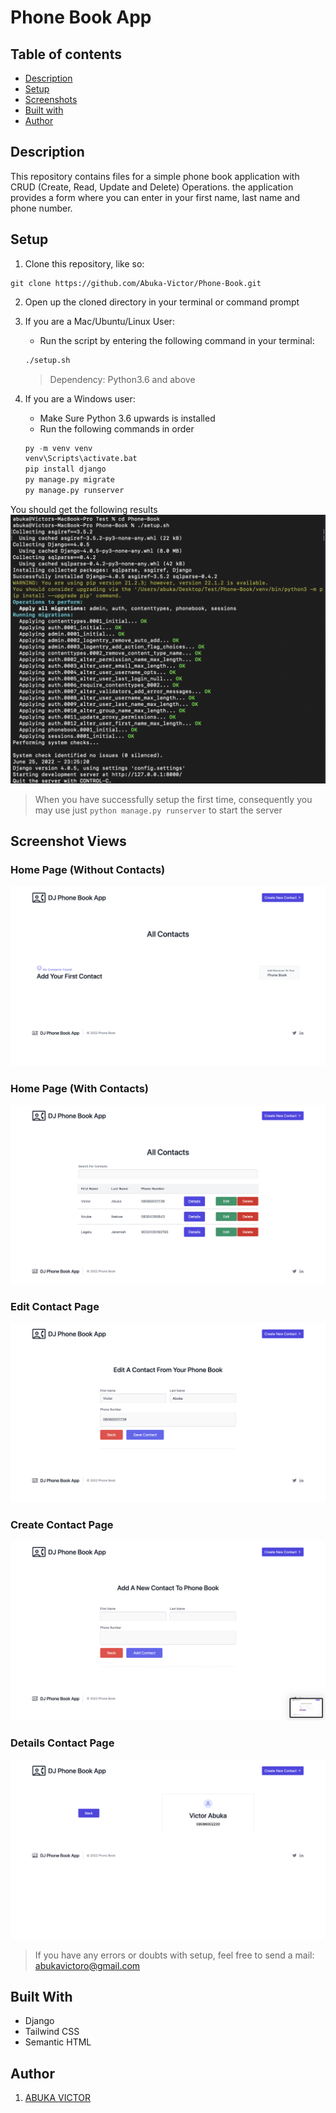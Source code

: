 # Phone Book App

## Table of contents

- [Description](#description)
- [Setup](#setup)
- [Screenshots](#screenshot-views)
- [Built with](#built-with)
- [Author](#author)


## Description

This repository contains files for a simple phone book application with CRUD (Create, Read, Update and Delete) Operations. the application provides a form where you can enter in your first name, last name and phone number.

## Setup

1. Clone this repository, like so:

```
git clone https://github.com/Abuka-Victor/Phone-Book.git
```
2. Open up the cloned directory in your terminal or command prompt
3. If you are a Mac/Ubuntu/Linux User:
    - Run the script by entering the following command in your terminal:
 
     ```sh
     ./setup.sh
     ```
     > Dependency: Python3.6 and above
     
  
4. If you are a Windows user:
    - Make Sure Python 3.6 upwards is installed
    - Run the following commands in order
    ```py
    py -m venv venv
    venv\Scripts\activate.bat
    pip install django
    py manage.py migrate
    py manage.py runserver
    ```
    
You should get the following results
![Successful Console Snapshot](./images/scs.png)

> When you have successfully setup the first time, consequently you may use just `python manage.py runserver` to start the server


## Screenshot Views

### Home Page (Without Contacts)

![Index Page](./images/ip1.png)

### Home Page (With Contacts)

![Index Page](./images/ip2.png)

### Edit Contact Page

![Edit Page](./images/ep.png)

### Create Contact Page

![Create Page](./images/ap.png)

### Details Contact Page

![Details Page](./images/dp.png)

> If you have any errors or doubts with setup, feel free to send a mail: abukavictoro@gmail.com

## Built With

- Django
- Tailwind CSS
- Semantic HTML

## Author

1. [ABUKA VICTOR](https://github.com/Abuka-Victor)

